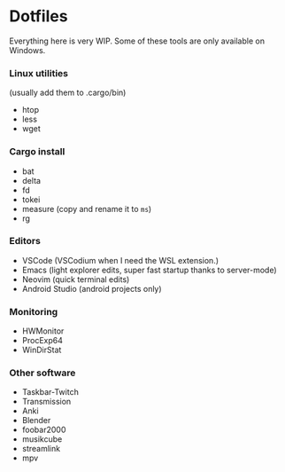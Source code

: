 # Dotfiles

Everything here is very WIP.
Some of these tools are only available on Windows.

### Linux utilities

(usually add them to .cargo/bin)

- htop
- less
- wget

### Cargo install

- bat
- delta
- fd
- tokei
- measure (copy and rename it to `ms`)
- rg

### Editors

- VSCode (VSCodium when I need the WSL extension.)
- Emacs (light explorer edits, super fast startup thanks to server-mode)
- Neovim (quick terminal edits)
- Android Studio (android projects only)

### Monitoring

- HWMonitor
- ProcExp64
- WinDirStat

### Other software

- Taskbar-Twitch
- Transmission
- Anki
- Blender
- foobar2000
- musikcube
- streamlink
- mpv
